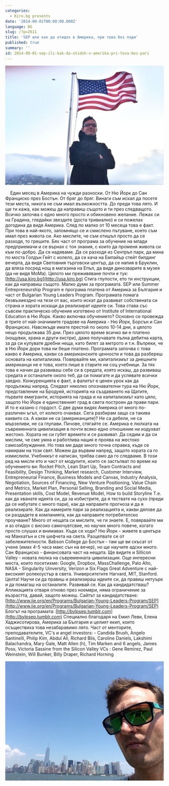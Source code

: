 ```yaml
---
categories:
  - Kiro.bg presents
date: '2014-09-01T00:00:00.000Z'
language: BG
slug: /?p=2611
title: 'SEP или как да отидох в Америка, при това без пари'
published: true
summary: ''
id: 2014-09-01-sep-ili-kak-da-otidoh-v-amerika-pri-tova-bez-pari
---
```


![tumblr_na9c2lKHUr1qfedy2o4_1280](https://raw.githubusercontent.com/kirilchristov/blog_images/main/2014/09/tumblr_na9c2lKHUr1qfedy2o4_1280.jpg)

     Един месец в Америка на чужди разноски. От Ню Йорк до Сан Франциско през Бостън. От бряг до бряг. Винаги съм искал да посетя тези места, никога не съм имал възможността. До преди това лято. И ще ти кажа, как можеш да направиш същото и ти през следващото. Всичко започва с едно много просто и обикновено желание. Лежах си на Градина, гледайки звездите (доста тривиално) и си пожелах догодина да видя Америка. След по малко от 10 месеца това е факт. При това в най-якото, запомнящо се и смислено пътуване, което съм имал през живота си. Ако мислите, че съм отишъл просто да се разходя, то грешите. Бях част от програма за обучение на млади предприемачи и се върнах с тон знания, с които да променя живота си към по-добро. Да се надяваме. Да се разходя из Сентръл парк, да мина по моста Голдън Гейт с колело, да се кача на Емпайър стейт билдинг вечерта, да видя Световния търговски център, да се напия в Бруклин, да вляза посред нощ в магазина на Епъл, да видя динозварите в музея (да не видя МоМа). Цялото ми преживяване почти е тук: [http://usa.kiro.bg](http://usa.kiro.bg) Стига глупости, ето ти инструкции, как да направиш същото. Малко думи за програмата. SEP или Summer Entrepreneurship Program е програма платена от Америка за България и част от Bulgarian Young Leaders Program. Програмата помага безвъзмездно на тези от вас, които искат да развиват собствената си страна и хората искащи да реализират идеите си. Това става със съвсем практическо обучение изготвено от Institute of International Education в Ню Йорк. Какво включва обучението? Основно се провежда в трите от най-значимите градове на Америка - Ню Йорк, Борсън и Сан Франциско. Навсякъде имате престой по около 10-14 дни, а цялото нещо продължава 35 дни. През цялото време всичко ви е платено (нощувки, храна и други екстри), даже получавате пълна дебитна карта, за да си купувате дребни неща, като билет за метрото и т.н. Въпреки, че в Ню Йорк дори това ни беше платено. Програмата започва с това какво е Америка, какви са американските ценности и това да разбереш основата на капитализма. Повярвайте ми, капитализмът за днешните американци не е това, което пише в старите ни соц учебници. За тях това е начин да развиваш себе си в средата, която искаш, да развиваш средата и останалите около теб, да си помагате и да успявате всички заедно. Конкуренцията е факт, а фалитът е ценен урок как да продължиш напред. Следват няколко опознавателни тура на Ню Йорк, представление на Бродуей, историята на създаването на Щатите, първите емигранти, историята на града и на капитализмът като цяло, защото Ню Йорк е единственият град в света построен да прави пари. И то е казано с гордост. С две думи видях Америка от много по-различен ъгъл, от колкото очаквах. Сега разбирам защо са такива каквито са. А какви не са (американците)? Не са дебели, не са мързеливи, не са глупави. Пичове, стягайте се. Америка е люлката на съвременната цивилизация в почти всяко едно отношение ни издухват жестоко. Хората не си губят времето и се развиват. Да седим и да си мислим, че сме умна и работлива нация е проява на жестоко самозаблуждение. Но това ми даде много точна справка, къде се намирам на този свят. Можем да вървим напред, защото хората са го измислили. Учебникът е написан, трябва само да го следваме. В този ред на мисли ето и част от модулите, които се застъпват по време на обучението ви: Rocket Pitch, Lean Start Up, Team Contracts and Feasibility, Design Thinking, Market research, Customer Interview, Entrepreneurial Finance, Business Models and Canvas, Industry Analysis, Negotiation, Sources of Financing, New Venture Positioning, Value Chain and Metrics, Market Plan, Personal Selling, Branding and Social Media, Presentation skills, Cost Model, Revenue Model, How to build Storyline T.e. как да хванате идеята си, да за избистрите, да я тествате на сухо (преди да се набутате с много пари), как да направите прогноза и да я реализирате. Как да намерите пари за реализацията и, какви дялове да си раздадете в компанията, как да направите потребителско проучване? Много от нещата си мислите, че ги знаете. Е, повярвайте ми и аз отидох с високо самочувтсвие, но научих много повече, когато просто слушах и внимавах. Къде се ходи? Ню Йорк - живете в центъра на Манхатън и сте шефчета на света. Разцепвате се от забележителности. Babson College до Бостън - там ще ви скъсат от учене (имах 4-5 часа макс сън на вечер), но ще научите адски много. Сан Франциско - финансовата част на нещата. Ще видите и Sillicon Valley - новата люлка на съвременната цивилизация. Още интересни места, които посетихме: Google, Dropbox, MassChallenge, Palо Alto, NASA - Singularity Uinversity, Verizon и Six Flags Great Adventure с най-високият ролекоустър в света. Университетите Harvard, MIT, Stanford. Целта! Научи си да правиш и реализираш идеите си, да правиш нетуърк и да помагаш на останалите. Развивай се. Как да кандидатстваш? Апликацията отваря отново през ноември, няма ограничение за възрастта, давай, защото можеш. Сайтът за кандидатстване: [http://www.iie.org/en/Programs/Bulgarian-Young-Leaders-Program/SEP](http://www.iie.org/en/Programs/Bulgarian-Young-Leaders-Program/SEP) Блогът на програмата: [http://bylpsep.tumblr.com](http://bylpsep.tumblr.com) Специално благодаря на Емил Леви, Елена Хаджисотирова, Америка за България и целият екип, които осъществиха това незабаравимо лято. Част от менторите, преподавателите, VC's и angel investors: - Candida Brush, Angelo Santinelli, Philip Kim, Abdul Ali, Richard Blis, Caroline Daniels, Lakshimi Balachandra, Mary Gale, Matt Allen (h), Tim Marken and 6 angels, James Poss, Victoria Sassine from the Silicon Valley VCs : Gene Remirez, Paul Weinstein, Will Bunker, Billy Draper, Richard Horning   

![tumblr_n8zrtz7HXR1qfedy2o4_1280](https://raw.githubusercontent.com/kirilchristov/blog_images/main/2014/09/tumblr_n8zrtz7HXR1qfedy2o4_1280.jpg)
